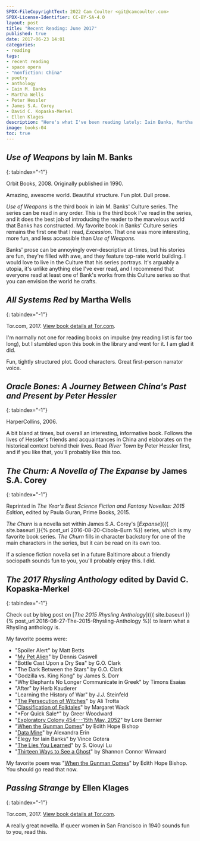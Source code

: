 ```yaml
---
SPDX-FileCopyrightText: 2022 Cam Coulter <git@camcoulter.com>
SPDX-License-Identifier: CC-BY-SA-4.0
layout: post
title: "Recent Reading: June 2017"
published: true
date: 2017-06-23 14:01
categories:
- reading
tags:
- recent reading
- space opera
- "nonfiction: China"
- poetry
- anthology
- Iain M. Banks
- Martha Wells
- Peter Hessler
- James S.A. Corey
- David C. Kopaska-Merkel
- Ellen Klages
description: "Here's what I've been reading lately: Iain Banks, Martha Wells, SFF poetry, and more."
image: books-04
toc: true
---
```


## <cite>Use of Weapons</cite> by Iain M. Banks
{: tabindex="-1"}

<p class="bookinfo">Orbit Books, 2008. Originally published in 1990.</p>

Amazing, awesome world. Beautiful structure. Fun plot. Dull prose.

<cite>Use of Weapons</cite> is the third book in Iain M. Banks' Culture series. The series can be read in any order. This is the third book I've read in the series, and it does the best job of introducing the reader to the marvelous world that Banks has constructed. My favorite book in Banks' Culture series remains the first one that I read, <cite>Excession</cite>. That one was more interesting, more fun, and less accessible than <cite>Use of Weapons</cite>.

Banks' prose can be annoyingly over-descriptive at times, but his stories are fun, they're filled with awe, and they feature top-rate world building. I would love to live in the Culture that his series portrays. It's arguably a utopia, it's unlike anything else I've ever read, and I recommend that everyone read at least one of Bank's works from this Culture series so that you can envision the world he crafts.

## <cite>All Systems Red</cite> by Martha Wells
{: tabindex="-1"}

<p class="bookinfo">Tor.com, 2017. <a href="http://publishing.tor.com/allsystemsred-marthawells/9780765397522/">View book details at Tor.com</a>.</p>

I'm normally not one for reading books on impulse (my reading list is far too long), but I stumbled upon this book in the library and went for it. I am glad it did.

Fun, tightly structured plot. Good characters. Great first-person narrator voice.

## <cite>Oracle Bones: A Journey Between China's Past and Present<cite> by Peter Hessler
{: tabindex="-1"}

<p class="bookinfo">HarperCollins, 2006.</p>

A bit bland at times, but overall an interesting, informative book. Follows the lives of Hessler's friends and acquaintances in China and elaborates on the historical context behind their lives. Read *River Town* by Peter Hessler first, and if you like that, you'll probably like this too.

## <cite>The Churn: A Novella of The Expanse</cite> by James S.A. Corey
{: tabindex="-1"}

<p class="bookinfo">Reprinted in <cite>The Year's Best Science Fiction and Fantasy Novellas: 2015 Edition</cite>, edited by Paula Guran, Prime Books, 2015.</p>

<cite>The Churn</cite> is a novella set within James S.A. Corey's [*Expanse*]({{ site.baseurl }}{% post_url 2016-08-20-Cibola-Burn %}) series, which is my favorite book series. <cite>The Churn</cite> fills in character backstory for one of the main characters in the series, but it can be read on its own too.

If a science fiction novella set in a future Baltimore about a friendly sociopath sounds fun to you, you'll probably enjoy this. I did.

## <cite>The 2017 Rhysling Anthology</cite> edited by David C. Kopaska-Merkel
{: tabindex="-1"}

Check out by blog post on [<cite>The 2015 Rhysling Anthology</cite>]({{ site.baseurl }}{% post_url 2016-08-27-The-2015-Rhysling-Anthology %}) to learn what a Rhysling anthology is.

My favorite poems were:

* "Spoiler Alert" by Matt Betts
* "[My Pet Alien](http://www.rattle.com/my-pet-alien-by-dennis-caswell/)" by Dennis Caswell
* "Bottle Cast Upon a Dry Sea" by G.O. Clark
* "The Dark Between the Stars" by G.O. Clark
* "Godzilla vs. King Kong" by James S. Dorr
* "Why Elephants No Longer Communicate in Greek" by Timons Esaias
* "After" by Herb Kauderer
* "Learning the History of War" by J.J. Steinfeld
* "[The Persecution of Witches](http://uncannymagazine.com/article/the-persecution-of-witches/)" by Ali Trotta
* "[Classification of Folktales](http://strangehorizons.com/poetry/classification-of-folktales/)" by Margaret Wack
* "\*For Quick Sale\*" by Greer Woodward
* "[Exploratory Colony 454---15th May, 2052](http://eyetothetelescope.com/archives/020issue.html)" by Lore Bernier
* "[When the Gunman Comes](https://mythicdelirium.com/featured-poem-ii-%e2%80%a2-february-2016)" by Edith Hope Bishop
* "[Data Mine](https://medium.com/@alexandraerin/data-mine-poem-518e061947c6)" by Alexandra Erin
* "Elegy for Iain Banks" by Vince Gotera
* "[The Lies You Learned](http://www.liminalitypoetry.com/issue-7-spring-2016/the-lies-you-learned/)" by S. Qiouyi Lu
* "[Thirteen Ways to See a Ghost](http://sfpoetry.com/contests/16contest.html)" by Shannon Connor Winward

My favorite poem was "[When the Gunman Comes](https://mythicdelirium.com/featured-poem-ii-%e2%80%a2-february-2016)" by Edith Hope Bishop. You should go read that now.

## <cite>Passing Strange</cite> by Ellen Klages
{: tabindex="-1"}

<p class="bookinfo">Tor.com, 2017. <a href="http://publishing.tor.com/passingstrange-ellenklages/9780765389510/">View book details at Tor.com</a>.</p>

A really great novella. If queer women in San Francisco in 1940 sounds fun to you, read this.
